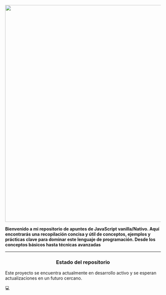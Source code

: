 
<p align="center">
    <img width="700" src="https://midu.dev/images/wallpapers/una-taza-de-javascript.png">
</p>

<div>
<strong align="center">
    Bienvenido a mi repositorio de apuntes de JavaScript vanilla/Nativo. Aquí encontrarás una recopilación concisa y útil de conceptos, ejemplos y prácticas clave
    para dominar este lenguaje de programación. Desde los conceptos básicos hasta técnicas avanzadas
</strong><br>

<hr>
  <h3 align="center">Estado del repositorio</h3>
  <p>
       Este proyecto se encuentra actualmente en desarrollo activo y se esperan actualizaciones en un futuro cercano.
  </p>
 

💻 <br>




